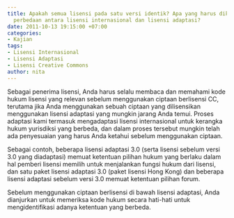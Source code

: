 ```yaml
---
title: Apakah semua lisensi pada satu versi identik? Apa yang harus diketahui tentang
  perbedaan antara lisensi internasional dan lisensi adaptasi?
date: 2011-10-13 19:15:00 +07:00
categories:
- Kajian
tags:
- Lisensi Internasional
- Lisensi Adaptasi
- Lisensi Creative Commons
author: nita
---
```


Sebagai penerima lisensi, Anda harus selalu membaca dan memahami kode hukum lisensi yang relevan sebelum menggunakan ciptaan berlisensi CC, terutama jika Anda menggunakan sebuah ciptaan yang dilisensikan menggunakan lisensi adaptasi yang mungkin jarang Anda temui. Proses adaptasi kami termasuk mengadaptasi lisensi internasional untuk kerangka hukum yurisdiksi yang berbeda, dan dalam proses tersebut mungkin telah ada penyesuaian yang harus Anda ketahui sebelum menggunakan ciptaan.

Sebagai contoh, beberapa lisensi adaptasi 3.0 (serta lisensi sebelum versi 3.0 yang diadaptasi) memuat ketentuan pilihan hukum yang berlaku dalam hal pemberi lisensi memilih untuk menjalankan fungsi hukum dari lisensi, dan satu paket lisensi adaptasi 3.0 (paket lisensi Hong Kong) dan beberapa lisensi adaptasi sebelum versi 3.0 memuat ketentuan pilihan forum.

Sebelum menggunakan ciptaan berlisensi di bawah lisensi adaptasi, Anda dianjurkan untuk memeriksa kode hukum secara hati-hati untuk mengidentifikasi adanya ketentuan yang berbeda.